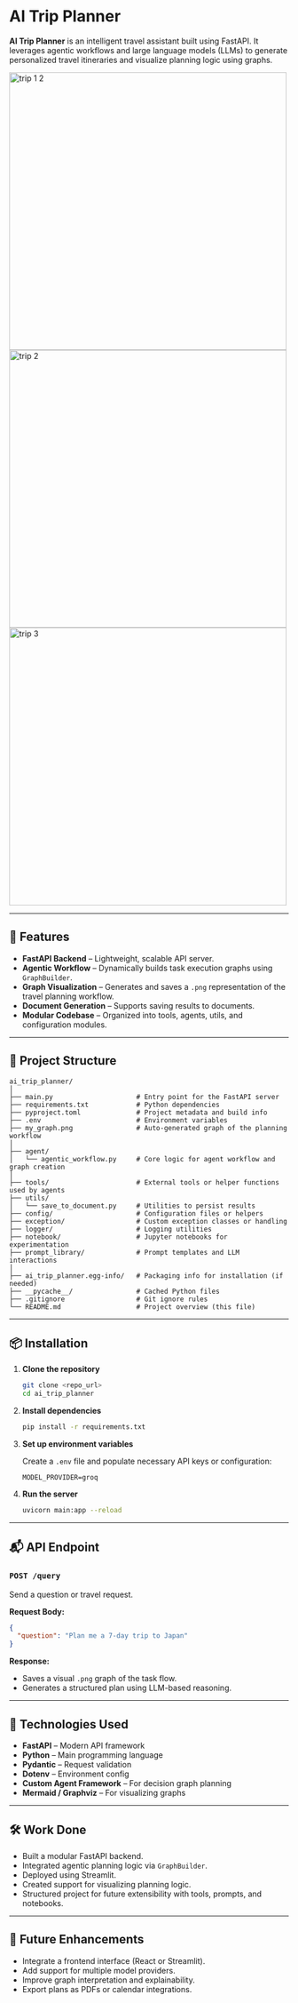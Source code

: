 # AI Trip Planner

**AI Trip Planner** is an intelligent travel assistant built using FastAPI. It leverages agentic workflows and large language models (LLMs) to generate personalized travel itineraries and visualize planning logic using graphs.


<img width="500" alt="trip 1 2" src="https://github.com/user-attachments/assets/07528e58-ec9c-4687-a2d9-9cbdaf4cd529" />

<img width="500" alt="trip 2" src="https://github.com/user-attachments/assets/42bdc925-430b-4aca-a17e-1a15a04b9d0e" />
<img width="500" alt="trip 3" src="https://github.com/user-attachments/assets/82746ec1-5107-4de2-b314-44d4b83bba38" />

---

## 🚀 Features

* **FastAPI Backend** – Lightweight, scalable API server.
* **Agentic Workflow** – Dynamically builds task execution graphs using `GraphBuilder`.
* **Graph Visualization** – Generates and saves a `.png` representation of the travel planning workflow.
* **Document Generation** – Supports saving results to documents.
* **Modular Codebase** – Organized into tools, agents, utils, and configuration modules.

---

## 🧩 Project Structure

```
ai_trip_planner/
│
├── main.py                     # Entry point for the FastAPI server
├── requirements.txt            # Python dependencies
├── pyproject.toml              # Project metadata and build info
├── .env                        # Environment variables
├── my_graph.png                # Auto-generated graph of the planning workflow
│
├── agent/
│   └── agentic_workflow.py     # Core logic for agent workflow and graph creation
│
├── tools/                      # External tools or helper functions used by agents
├── utils/
│   └── save_to_document.py     # Utilities to persist results
├── config/                     # Configuration files or helpers
├── exception/                  # Custom exception classes or handling
├── logger/                     # Logging utilities
├── notebook/                   # Jupyter notebooks for experimentation
├── prompt_library/             # Prompt templates and LLM interactions
│
├── ai_trip_planner.egg-info/   # Packaging info for installation (if needed)
├── __pycache__/                # Cached Python files
├── .gitignore                  # Git ignore rules
└── README.md                   # Project overview (this file)
```

---

## 📦 Installation

1. **Clone the repository**

   ```bash
   git clone <repo_url>
   cd ai_trip_planner
   ```

2. **Install dependencies**

   ```bash
   pip install -r requirements.txt
   ```

3. **Set up environment variables**

   Create a `.env` file and populate necessary API keys or configuration:

   ```
   MODEL_PROVIDER=groq
   ```

4. **Run the server**

   ```bash
   uvicorn main:app --reload
   ```

---

## 📬 API Endpoint

### `POST /query`

Send a question or travel request.

**Request Body:**

```json
{
  "question": "Plan me a 7-day trip to Japan"
}
```

**Response:**

* Saves a visual `.png` graph of the task flow.
* Generates a structured plan using LLM-based reasoning.

---

## 🧠 Technologies Used

* **FastAPI** – Modern API framework
* **Python** – Main programming language
* **Pydantic** – Request validation
* **Dotenv** – Environment config
* **Custom Agent Framework** – For decision graph planning
* **Mermaid / Graphviz** – For visualizing graphs

---

## 🛠 Work Done

* Built a modular FastAPI backend.
* Integrated agentic planning logic via `GraphBuilder`.
* Deployed using Streamlit.
* Created support for visualizing planning logic.
* Structured project for future extensibility with tools, prompts, and notebooks.

---

## 📌 Future Enhancements

* Integrate a frontend interface (React or Streamlit).
* Add support for multiple model providers.
* Improve graph interpretation and explainability.
* Export plans as PDFs or calendar integrations.

